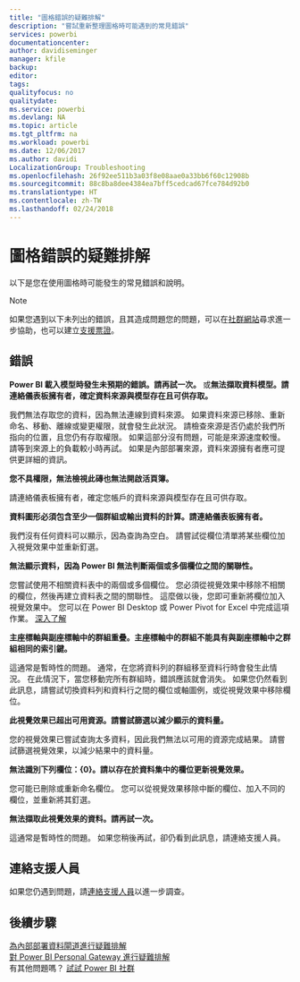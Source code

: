 ```yaml
---
title: "圖格錯誤的疑難排解"
description: "嘗試重新整理圖格時可能遇到的常見錯誤"
services: powerbi
documentationcenter: 
author: davidiseminger
manager: kfile
backup: 
editor: 
tags: 
qualityfocus: no
qualitydate: 
ms.service: powerbi
ms.devlang: NA
ms.topic: article
ms.tgt_pltfrm: na
ms.workload: powerbi
ms.date: 12/06/2017
ms.author: davidi
LocalizationGroup: Troubleshooting
ms.openlocfilehash: 26f92ee511b3a03f8e08aae0a33bb6f60c12908b
ms.sourcegitcommit: 88c8ba8dee4384ea7bff5cedcad67fce784d92b0
ms.translationtype: HT
ms.contentlocale: zh-TW
ms.lasthandoff: 02/24/2018
---
```

# <a name="troubleshooting-tile-errors"></a>圖格錯誤的疑難排解
以下是您在使用圖格時可能發生的常見錯誤和說明。

> [!NOTE]
> 如果您遇到以下未列出的錯誤，且其造成問題您的問題，可以在[社群網站](http://community.powerbi.com/)尋求進一步協助，也可以建立[支援票證](https://powerbi.microsoft.com/support/)。
> 
> 

## <a name="errors"></a>錯誤
**Power BI 載入模型時發生未預期的錯誤。請再試一次。**
或**無法擷取資料模型。請連絡儀表板擁有者，確定資料來源與模型存在且可供存取。**

我們無法存取您的資料，因為無法連線到資料來源。 如果資料來源已移除、重新命名、移動、離線或變更權限，就會發生此狀況。 請檢查來源是否仍處於我們所指向的位置，且您仍有存取權限。 如果這部分沒有問題，可能是來源速度較慢。 請等到來源上的負載較小時再試。 如果是內部部署來源，資料來源擁有者應可提供更詳細的資訊。

**您不具權限，無法檢視此磚也無法開啟活頁簿。**

請連絡儀表板擁有者，確定您帳戶的資料來源與模型存在且可供存取。

**資料圖形必須包含至少一個群組或輸出資料的計算。請連絡儀表板擁有者。**

我們沒有任何資料可以顯示，因為查詢為空白。 請嘗試從欄位清單將某些欄位加入視覺效果中並重新釘選。

**無法顯示資料，因為 Power BI 無法判斷兩個或多個欄位之間的關聯性。**

您嘗試使用不相關資料表中的兩個或多個欄位。 您必須從視覺效果中移除不相關的欄位，然後再建立資料表之間的關聯性。 這麼做以後，您即可重新將欄位加入視覺效果中。 您可以在 Power BI Desktop 或 Power Pivot for Excel 中完成這項作業。 [深入了解](desktop-create-and-manage-relationships.md)

**主座標軸與副座標軸中的群組重疊。主座標軸中的群組不能具有與副座標軸中之群組相同的索引鍵。**

這通常是暫時性的問題。 通常，在您將資料列的群組移至資料行時會發生此情況。 在此情況下，當您移動完所有群組時，錯誤應該就會消失。 如果您仍然看到此訊息，請嘗試切換資料列和資料行之間的欄位或軸圖例，或從視覺效果中移除欄位。  

**此視覺效果已超出可用資源。請嘗試篩選以減少顯示的資料量。**

您的視覺效果已嘗試查詢太多資料，因此我們無法以可用的資源完成結果。 請嘗試篩選視覺效果，以減少結果中的資料量。

**無法識別下列欄位：{0}。請以存在於資料集中的欄位更新視覺效果。**

您可能已刪除或重新命名欄位。 您可以從視覺效果移除中斷的欄位、加入不同的欄位，並重新將其釘選。

**無法擷取此視覺效果的資料。請再試一次。**

這通常是暫時性的問題。 如果您稍後再試，卻仍看到此訊息，請連絡支援人員。

## <a name="contact-support"></a>連絡支援人員
如果您仍遇到問題，請[連絡支援人員](https://support.powerbi.com)以進一步調查。

## <a name="next-steps"></a>後續步驟
[為內部部署資料閘道進行疑難排解](service-gateway-onprem-tshoot.md)  
[對 Power BI Personal Gateway 進行疑難排解](service-admin-troubleshooting-power-bi-personal-gateway.md)  
有其他問題嗎？ [試試 Power BI 社群](http://community.powerbi.com/)

